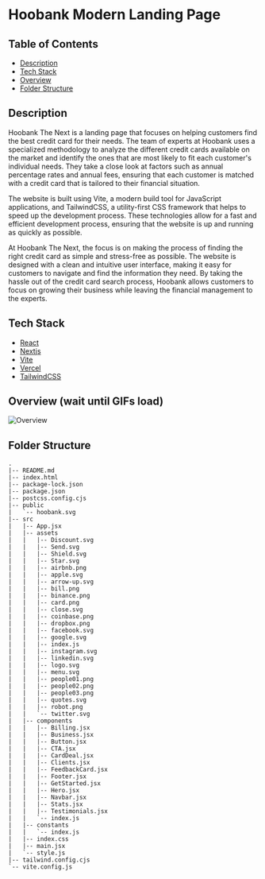 # Hoobank Modern Landing Page

## Table of Contents

- [Description](#description)
- [Tech Stack](#tech-stack)
- [Overview](#overview-wait-until-gifs-load)
- [Folder Structure](#folder-structure)

## Description

Hoobank The Next is a landing page that focuses on helping customers find the best credit card for their needs. The team of experts at Hoobank uses a specialized methodology to analyze the different credit cards available on the market and identify the ones that are most likely to fit each customer's individual needs. They take a close look at factors such as annual percentage rates and annual fees, ensuring that each customer is matched with a credit card that is tailored to their financial situation.

The website is built using Vite, a modern build tool for JavaScript applications, and TailwindCSS, a utility-first CSS framework that helps to speed up the development process. These technologies allow for a fast and efficient development process, ensuring that the website is up and running as quickly as possible.

At Hoobank The Next, the focus is on making the process of finding the right credit card as simple and stress-free as possible. The website is designed with a clean and intuitive user interface, making it easy for customers to navigate and find the information they need. By taking the hassle out of the credit card search process, Hoobank allows customers to focus on growing their business while leaving the financial management to the experts.

## Tech Stack

- [React](https://reactjs.org/)
- [Nextjs](https://nextjs.org/)
- [Vite](https://vitejs.dev/)
- [Vercel](https://vercel.com/docs)
- [TailwindCSS](https://tailwindcss.com/)

## Overview (wait until GIFs load)

![Overview](https://user-images.githubusercontent.com/72515147/226183161-e62141f8-c612-46b4-8209-cd0c3c46987a.gif)

## Folder Structure
```
.
|-- README.md
|-- index.html        
|-- package-lock.json 
|-- package.json      
|-- postcss.config.cjs
|-- public
|   `-- hoobank.svg   
|-- src
|   |-- App.jsx       
|   |-- assets
|   |   |-- Discount.svg
|   |   |-- Send.svg    
|   |   |-- Shield.svg  
|   |   |-- Star.svg    
|   |   |-- airbnb.png  
|   |   |-- apple.svg   
|   |   |-- arrow-up.svg
|   |   |-- bill.png
|   |   |-- binance.png
|   |   |-- card.png
|   |   |-- close.svg
|   |   |-- coinbase.png
|   |   |-- dropbox.png
|   |   |-- facebook.svg
|   |   |-- google.svg
|   |   |-- index.js
|   |   |-- instagram.svg
|   |   |-- linkedin.svg
|   |   |-- logo.svg
|   |   |-- menu.svg
|   |   |-- people01.png
|   |   |-- people02.png
|   |   |-- people03.png
|   |   |-- quotes.svg
|   |   |-- robot.png
|   |   `-- twitter.svg
|   |-- components
|   |   |-- Billing.jsx
|   |   |-- Business.jsx
|   |   |-- Button.jsx
|   |   |-- CTA.jsx
|   |   |-- CardDeal.jsx
|   |   |-- Clients.jsx
|   |   |-- FeedbackCard.jsx
|   |   |-- Footer.jsx
|   |   |-- GetStarted.jsx
|   |   |-- Hero.jsx
|   |   |-- Navbar.jsx
|   |   |-- Stats.jsx
|   |   |-- Testimonials.jsx
|   |   `-- index.js
|   |-- constants
|   |   `-- index.js
|   |-- index.css
|   |-- main.jsx
|   `-- style.js
|-- tailwind.config.cjs
`-- vite.config.js

```
